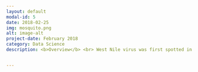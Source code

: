 ```yaml
---
layout: default
modal-id: 5
date: 2018-02-25
img: mosquito.png
alt: image-alt
project-date: February 2018
category: Data Science
description: <b>Overview</b> <br> West Nile virus was first spotted in North America in 1999. Since then, it has spread across the United States and arrived in Chicago in 2002. The goal of this project was to correctly predict the occurrence of West Nile virus in the Chicago area given data on weather and mosquitos caught in numerous traps throughout the city. This project was inspired by a Kaggle competition (www.kaggle.com/c/predict-west-nile-virus). The metric used in this competition is the Area Under the Receiver Operating Curve (AUROC or AUC), which measures the tradeoff between sensitivity (true positive rate) and specificity (true negative rate). <br><br><b>Data</b><br> The data consisted of four main csv files. First a ‘train’ file giving locations of mosquito traps throughout Chicago, with entries for each time a different species of mosquito was caught. Finally, there was a column indicating whether West Nile virus was present among the mosquitos captured. Next, there was a ‘test’ file with the same format as the train file, but without the West Nile virus indicator column. Next, there was a ‘weather’ file with daily weather data for two locations in Chicago. Last was a ‘spray’ file with data on times and locations where mosquito spray had been deployed. <br> <br> <b>Key Insights</b> <br> There were a number of moving parts in this project, largely due to the segmented data sets. The majority of the cleaning was in the weather data. First, I grabbed a new package called geopy to calculate the distance from each trap to each of the two weather stations (using vincenty distance, which calculates the distance from two points on an ellipsoid). Then I made a function to map each trap to the weather from whichever station was closer. There were a number of missing values and repetitive variables (such as heating degree days and cooling degree days, which are measures of the number of degrees the average temperature is below or above 65&#8451F respectively). Lastly, it was necessary to bootstrap training data on West Nile virus cases, as there was understandably a very lopsided case on unbalanced classes.<br><br>I fit a random forest and a neural network for this project, and the best model was ultimately the neural network. This was a great exercise in tuning neural networks, as the model was initially not learning at all. After much regularization and playing around with the learning rate, I found that largely increasing the batch size was the key to getting an effective model. The training AUC score was 0.82, obviously not perfect but it was not a bad result for a tricky data set like this one. The competition was asking for the best AUC score. In the end, I think it may be more effective to focus just on sensitivity, so that the focus is just on correctly predicting outbreaks of the virus instead of also optimizing predictions of the common case where there is no virus found.<br><br><a href="https://github.com/ccaspar/west_nile_virus"> Link to project on github </a><br> <br> <b>Concepts and Skills Used</b><br> Pandas <br>SKLearn <br>Tensorflow <br>Keras <br>Boostrapping <br>AUC ROC <br>Random Forest <br>Feed Forward Neural Networks <br>


---
```

